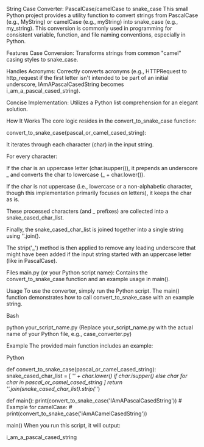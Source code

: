 String Case Converter: PascalCase/camelCase to snake_case
This small Python project provides a utility function to convert strings from PascalCase (e.g., MyString) or camelCase (e.g., myString) into snake_case (e.g., my_string). This conversion is commonly used in programming for consistent variable, function, and file naming conventions, especially in Python.

Features
Case Conversion: Transforms strings from common "camel" casing styles to snake_case.

Handles Acronyms: Correctly converts acronyms (e.g., HTTPRequest to http_request if the first letter isn't intended to be part of an initial underscore, IAmAPascalCasedString becomes i_am_a_pascal_cased_string).

Concise Implementation: Utilizes a Python list comprehension for an elegant solution.

How It Works
The core logic resides in the convert_to_snake_case function:

convert_to_snake_case(pascal_or_camel_cased_string):

It iterates through each character (char) in the input string.

For every character:

If the char is an uppercase letter (char.isupper()), it prepends an underscore _ and converts the char to lowercase (_ + char.lower()).

If the char is not uppercase (i.e., lowercase or a non-alphabetic character, though this implementation primarily focuses on letters), it keeps the char as is.

These processed characters (and _ prefixes) are collected into a snake_cased_char_list.

Finally, the snake_cased_char_list is joined together into a single string using ''.join().

The strip('_') method is then applied to remove any leading underscore that might have been added if the input string started with an uppercase letter (like in PascalCase).

Files
main.py (or your Python script name): Contains the convert_to_snake_case function and an example usage in main().

Usage
To use the converter, simply run the Python script. The main() function demonstrates how to call convert_to_snake_case with an example string.

Bash

python your_script_name.py
(Replace your_script_name.py with the actual name of your Python file, e.g., case_converter.py)

Example
The provided main function includes an example:

Python

def convert_to_snake_case(pascal_or_camel_cased_string):
    snake_cased_char_list = [
        '_' + char.lower() if char.isupper()
        else char
        for char in pascal_or_camel_cased_string
    ]
    return ''.join(snake_cased_char_list).strip('_')

def main():
    print(convert_to_snake_case('IAmAPascalCasedString'))
    # Example for camelCase:
    # print(convert_to_snake_case('iAmACamelCasedString'))

main()
When you run this script, it will output:

i_am_a_pascal_cased_string